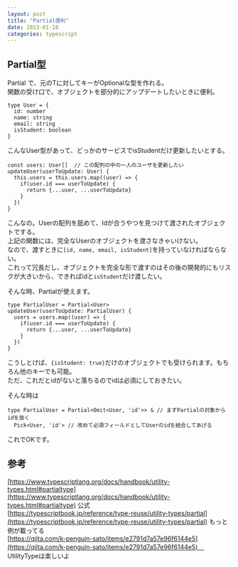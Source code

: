 ```yaml
---
layout: post
title: "Partial便利"
date: 2023-01-18
categories: typescript
---
```


## Partial型

  Partial<T> で、元のTに対してキーがOptionalな型を作れる。  
  関数の受け口で、オブジェクトを部分的にアップデートしたいときに便利。
  
  ```
  type User = {
    id: number
    name: string
    email: string
    isStudent: boolean
  }
  ```
  こんなUser型があって、どっかのサービスでisStudentだけ更新したいとする。
  ```
  const users: User[]  // この配列の中の一人のユーザを更新したい
  updateUser(userToUpdate: User) {
    this.users = this.users.map((user) => {
      if(user.id === userToUpdate) {
        return {...user, ...userToUpdate}
      }
    })
  }
  ```
  こんなの。Userの配列を舐めて、Idが合うやつを見つけて渡されたオブジェクトでする。  
  上記の関数には、完全なUserのオブジェクトを渡さなきゃいけない。  
  なので、渡すときに`[id, name, email, isStudent]`を持っていなければならない。  
  これって冗長だし、オブジェクトを完全な形で渡すのはその後の開発的にもリスクが大きいから、できればidと`isStudent`だけ渡したい。
  
  そんな時、Partialが使えます。
  ```
  type PartialUser = Partial<User>
  updateUser(userToUpdate: PartialUser) {
    users = users.map((user) => {
      if(user.id === userToUpdate) {
        return {...user, ...userToUpdate}
      }
    })
  }
  ```
  こうしとけば、`{isStudent: true}`だけのオブジェクトでも受けられます。もちろん他のキーでも可能。  
  ただ、これだとidがないと落ちるのでidは必須にしておきたい。
  
  そんな時は
  ```
  type PartialUser = Partial<Omit<User, 'id'>> & // まずPartialの対象からidを抜く
    Pick<User, 'id'> // 改めて必須フィールドとしてUserのidを結合してあげる
  ```
  これでOKです。

## 参考
  
  [https://www.typescriptlang.org/docs/handbook/utility-types.html#partialtype](https://www.typescriptlang.org/docs/handbook/utility-types.html#partialtype) 公式  
  [https://typescriptbook.jp/reference/type-reuse/utility-types/partial](https://typescriptbook.jp/reference/type-reuse/utility-types/partial) もっと例が載ってる  
  [https://qiita.com/k-penguin-sato/items/e2791d7a57e96f6144e5](https://qiita.com/k-penguin-sato/items/e2791d7a57e96f6144e5)　 UtilityTypeは楽しいよ
